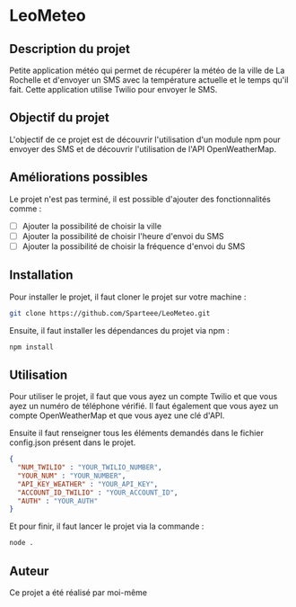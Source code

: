 # LeoMeteo

## Description du projet

Petite application météo qui permet de récupérer la météo de la ville de La Rochelle et d'envoyer un SMS avec la température actuelle et le temps qu'il fait. Cette application utilise Twilio pour envoyer le SMS.

## Objectif du projet

L'objectif de ce projet est de découvrir l'utilisation d'un module npm pour envoyer des SMS et de découvrir l'utilisation de l'API OpenWeatherMap.

## Améliorations possibles

Le projet n'est pas terminé, il est possible d'ajouter des fonctionnalités comme :

- [ ] Ajouter la possibilité de choisir la ville
- [ ] Ajouter la possibilité de choisir l'heure d'envoi du SMS
- [ ] Ajouter la possibilité de choisir la fréquence d'envoi du SMS

## Installation

Pour installer le projet, il faut cloner le projet sur votre machine :

```bash
git clone https://github.com/Sparteee/LeoMeteo.git
```

Ensuite, il faut installer les dépendances du projet via npm :

```bash
npm install
```

## Utilisation

Pour utiliser le projet, il faut que vous ayez un compte Twilio et que vous ayez un numéro de téléphone vérifié. Il faut également que vous ayez un compte OpenWeatherMap et que vous ayez une clé d'API.

Ensuite il faut renseigner tous les éléments demandés dans le fichier config.json présent dans le projet.

```json
{
  "NUM_TWILIO" : "YOUR_TWILIO_NUMBER",
  "YOUR_NUM" : "YOUR_NUMBER",
  "API_KEY_WEATHER" : "YOUR_API_KEY",
  "ACCOUNT_ID_TWILIO" : "YOUR_ACCOUNT_ID",
  "AUTH" : "YOUR_AUTH"
}
```

Et pour finir, il faut lancer le projet via la commande :

```bash
node .
```

## Auteur

Ce projet a été réalisé par moi-même
